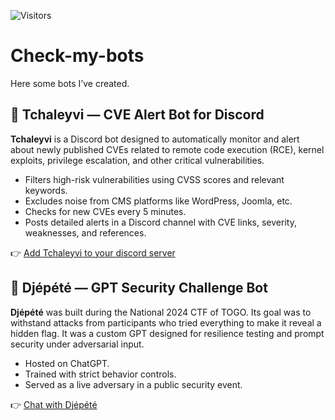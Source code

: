![Visitors](https://visitor-badge.laobi.icu/badge?page_id=cyberpoul.Check-my-bots)
# Check-my-bots

Here some bots I’ve created.

## 🔐 Tchaleyvi — CVE Alert Bot for Discord

**Tchaleyvi** is a Discord bot designed to automatically monitor and alert about newly published CVEs related to remote code execution (RCE), kernel exploits, privilege escalation, and other critical vulnerabilities.

- Filters high-risk vulnerabilities using CVSS scores and relevant keywords.
- Excludes noise from CMS platforms like WordPress, Joomla, etc.
- Checks for new CVEs every 5 minutes.
- Posts detailed alerts in a Discord channel with CVE links, severity, weaknesses, and references.

👉 [Add Tchaleyvi to your discord server](https://discord.com/oauth2/authorize?client_id=1397734402599026778)

## 🧠 Djépété — GPT Security Challenge Bot

**Djépété** was built during the National 2024 CTF of TOGO. Its goal was to withstand attacks from participants who tried everything to make it reveal a hidden flag. It was a custom GPT designed for resilience testing and prompt security under adversarial input.

- Hosted on ChatGPT.
- Trained with strict behavior controls.
- Served as a live adversary in a public security event.

👉 [Chat with Djépété](https://chatgpt.com/g/g-6730ce6c072481908b7a45d37f296c50-djepete)
